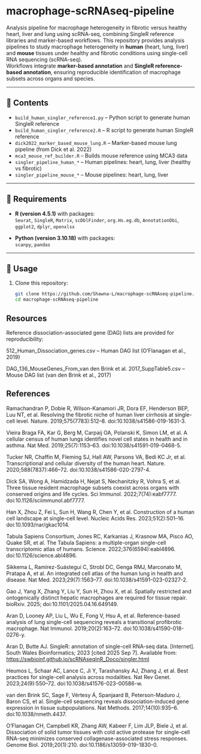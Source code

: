 # macrophage-scRNAseq-pipeline
Analysis pipeline for macrophage heterogeneity in fibrotic versus healthy heart, liver and lung using scRNA-seq, combining SingleR reference libraries and marker-based workflows.
This repository provides analysis pipelines to study macrophage heterogeneity in **human** (heart, lung, liver) and **mouse** tissues under healthy and fibrotic conditions using single-cell RNA sequencing (scRNA-seq).  
Workflows integrate **marker-based annotation** and **SingleR reference-based annotation**, ensuring reproducible identification of macrophage subsets across organs and species.

---

## 📂 Contents

- `build_human_singler_reference1.py` – Python script to generate human SingleR reference  
- `build_human_singler_reference2.R` – R script to generate human SingleR reference  
- `dick2022_marker_based_mouse_lung.R` – Marker-based mouse lung pipeline (from Dick et al. 2022)  
- `mca3_mouse_ref_builder.R` – Builds mouse reference using MCA3 data  
- `singler_pipeline_human_*` – Human pipelines: heart, lung, liver (healthy vs fibrotic)  
- `singler_pipeline_mouse_*` – Mouse pipelines: heart, lung, liver  

---

## 🔧 Requirements

- **R (version 4.5.1)** with packages:  
  `Seurat`, `SingleR`, `Matrix`, `scDblFinder`, `org.Hs.eg.db`, `AnnotationDbi`, `ggplot2`, `dplyr`, `openxlsx`

- **Python (version 3.10.18)** with packages:  
  `scanpy`, `pandas`

---

## 🚀 Usage

1. Clone this repository:
   ```bash
   git clone https://github.com/Shawna-L/macrophage-scRNAseq-pipeline.git
   cd macrophage-scRNAseq-pipeline

## Resources

Reference dissociation-associated gene (DAG) lists are provided for reproducibility:

512_Human_Dissociation_genes.csv – Human DAG list (O’Flanagan et al., 2019)

DAG_136_MouseGenes_From_van den Brink et al. 2017_SuppTable5.csv – Mouse DAG list (van den Brink et al., 2017)


## References

Ramachandran P, Dobie R, Wilson-Kanamori JR, Dora EF, Henderson BEP, Luu NT, et al. Resolving the fibrotic niche of human liver cirrhosis at single-cell level. Nature. 2019;575(7783):512–8. doi:10.1038/s41586-019-1631-3.

Vieira Braga FA, Kar G, Berg M, Carpaij OA, Polanski K, Simon LM, et al. A cellular census of human lungs identifies novel cell states in health and in asthma. Nat Med. 2019;25(7):1153–63. doi:10.1038/s41591-019-0468-5.

Tucker NR, Chaffin M, Fleming SJ, Hall AW, Parsons VA, Bedi KC Jr, et al. Transcriptional and cellular diversity of the human heart. Nature. 2020;588(7837):466–72. doi:10.1038/s41586-020-2797-4.

Dick SA, Wong A, Hamidzada H, Nejat S, Nechanitzky R, Vohra S, et al. Three tissue resident macrophage subsets coexist across organs with conserved origins and life cycles. Sci Immunol. 2022;7(74):eabf7777. doi:10.1126/sciimmunol.abf7777.

Han X, Zhou Z, Fei L, Sun H, Wang R, Chen Y, et al. Construction of a human cell landscape at single-cell level. Nucleic Acids Res. 2023;51(2):501–16. doi:10.1093/nar/gkac1014.

Tabula Sapiens Consortium, Jones RC, Karkanias J, Krasnow MA, Pisco AO, Quake SR, et al. The Tabula Sapiens: a multiple-organ single-cell transcriptomic atlas of humans. Science. 2022;376(6594):eabl4896. doi:10.1126/science.abl4896.

Sikkema L, Ramírez-Suástegui C, Strobl DC, Genga RMJ, Marconato M, Pratapa A, et al. An integrated cell atlas of the human lung in health and disease. Nat Med. 2023;29(7):1563–77. doi:10.1038/s41591-023-02327-2.

Gao J, Yang X, Zhang Y, Liu Y, Sun H, Zhou X, et al. Spatially restricted and ontogenically distinct hepatic macrophages are required for tissue repair. bioRxiv. 2025; doi:10.1101/2025.04.16.649149.

Aran D, Looney AP, Liu L, Wu E, Fong V, Hsu A, et al. Reference-based analysis of lung single-cell sequencing reveals a transitional profibrotic macrophage. Nat Immunol. 2019;20(2):163–72. doi:10.1038/s41590-018-0276-y.

Aran D, Butte AJ. SingleR: annotation of single-cell RNA-seq data. [Internet]. South Wales Bioinformatics; 2023 [cited 2025 Sep 7]. Available from: https://swbioinf.github.io/scRNAseqInR_Doco/singler.html

Heumos L, Schaar AC, Lance C, Ji Y, Tarashansky AJ, Zhang J, et al. Best practices for single-cell analysis across modalities. Nat Rev Genet. 2023;24(9):550–72. doi:10.1038/s41576-023-00586-w.

van den Brink SC, Sage F, Vértesy Á, Spanjaard B, Peterson-Maduro J, Baron CS, et al. Single-cell sequencing reveals dissociation-induced gene expression in tissue subpopulations. Nat Methods. 2017;14(10):935–6. doi:10.1038/nmeth.4437.

O’Flanagan CH, Campbell KR, Zhang AW, Kabeer F, Lim JLP, Biele J, et al. Dissociation of solid tumor tissues with cold active protease for single-cell RNA-seq minimizes conserved collagenase-associated stress responses. Genome Biol. 2019;20(1):210. doi:10.1186/s13059-019-1830-0.
